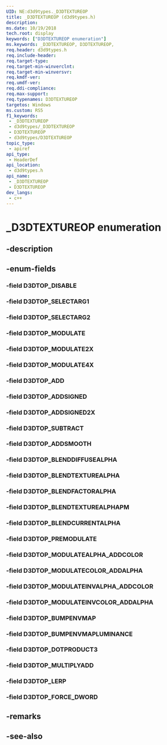 ```yaml
---
UID: NE:d3d9types._D3DTEXTUREOP
title: _D3DTEXTUREOP (d3d9types.h)
description: 
ms.date: 10/19/2018
tech.root: display
keywords: ["D3DTEXTUREOP enumeration"]
ms.keywords: _D3DTEXTUREOP, D3DTEXTUREOP,
req.header: d3d9types.h
req.include-header: 
req.target-type: 
req.target-min-winverclnt: 
req.target-min-winversvr: 
req.kmdf-ver: 
req.umdf-ver: 
req.ddi-compliance: 
req.max-support: 
req.typenames: D3DTEXTUREOP
targetos: Windows
ms.custom: RS5
f1_keywords:
 - _D3DTEXTUREOP
 - d3d9types/_D3DTEXTUREOP
 - D3DTEXTUREOP
 - d3d9types/D3DTEXTUREOP
topic_type:
 - apiref
api_type:
 - HeaderDef
api_location:
 - d3d9types.h
api_name:
 - _D3DTEXTUREOP
 - D3DTEXTUREOP
dev_langs:
 - c++
---
```


# _D3DTEXTUREOP enumeration


## -description

## -enum-fields

### -field D3DTOP_DISABLE 

### -field D3DTOP_SELECTARG1 

### -field D3DTOP_SELECTARG2 

### -field D3DTOP_MODULATE 

### -field D3DTOP_MODULATE2X 

### -field D3DTOP_MODULATE4X 

### -field D3DTOP_ADD 

### -field D3DTOP_ADDSIGNED 

### -field D3DTOP_ADDSIGNED2X 

### -field D3DTOP_SUBTRACT 

### -field D3DTOP_ADDSMOOTH 

### -field D3DTOP_BLENDDIFFUSEALPHA 

### -field D3DTOP_BLENDTEXTUREALPHA 

### -field D3DTOP_BLENDFACTORALPHA 

### -field D3DTOP_BLENDTEXTUREALPHAPM 

### -field D3DTOP_BLENDCURRENTALPHA 

### -field D3DTOP_PREMODULATE 

### -field D3DTOP_MODULATEALPHA_ADDCOLOR 

### -field D3DTOP_MODULATECOLOR_ADDALPHA 

### -field D3DTOP_MODULATEINVALPHA_ADDCOLOR 

### -field D3DTOP_MODULATEINVCOLOR_ADDALPHA 

### -field D3DTOP_BUMPENVMAP 

### -field D3DTOP_BUMPENVMAPLUMINANCE 

### -field D3DTOP_DOTPRODUCT3 

### -field D3DTOP_MULTIPLYADD 

### -field D3DTOP_LERP 

### -field D3DTOP_FORCE_DWORD 

## -remarks

## -see-also

